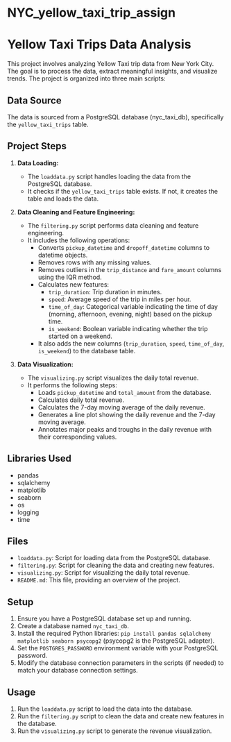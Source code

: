 # NYC_yellow_taxi_trip_assign
# Yellow Taxi Trips Data Analysis

This project involves analyzing Yellow Taxi trip data from New York City. The goal is to process the data, extract meaningful insights, and visualize trends. The project is organized into three main scripts:

## Data Source

The data is sourced from a PostgreSQL database (nyc_taxi_db), specifically the `yellow_taxi_trips` table.

## Project Steps

1.  **Data Loading:**
    * The `loaddata.py` script handles loading the data from the PostgreSQL database.
    * It checks if the `yellow_taxi_trips` table exists. If not, it creates the table and loads the data.

2.  **Data Cleaning and Feature Engineering:**
    * The `filtering.py` script performs data cleaning and feature engineering.
    * It includes the following operations:
        * Converts `pickup_datetime` and `dropoff_datetime` columns to datetime objects.
        * Removes rows with any missing values.
        * Removes outliers in the `trip_distance` and `fare_amount` columns using the IQR method.
        * Calculates new features:
            * `trip_duration`: Trip duration in minutes.
            * `speed`: Average speed of the trip in miles per hour.
            * `time_of_day`: Categorical variable indicating the time of day (morning, afternoon, evening, night) based on the pickup time.
            * `is_weekend`: Boolean variable indicating whether the trip started on a weekend.
        * It also adds the new columns (`trip_duration`, `speed`, `time_of_day`, `is_weekend`) to the database table.

3.  **Data Visualization:**
    * The `visualizing.py` script visualizes the daily total revenue.
    * It performs the following steps:
        * Loads `pickup_datetime` and `total_amount` from the database.
        * Calculates daily total revenue.
        * Calculates the 7-day moving average of the daily revenue.
        * Generates a line plot showing the daily revenue and the 7-day moving average.
        * Annotates major peaks and troughs in the daily revenue with their corresponding values.

## Libraries Used

* pandas
* sqlalchemy
* matplotlib
* seaborn
* os
* logging
* time

## Files

* `loaddata.py`:  Script for loading data from the PostgreSQL database.
* `filtering.py`: Script for cleaning the data and creating new features.
* `visualizing.py`: Script for visualizing the daily total revenue.
* `README.md`: This file, providing an overview of the project.

## Setup

1.  Ensure you have a PostgreSQL database set up and running.
2.  Create a database named `nyc_taxi_db`.
3.  Install the required Python libraries: `pip install pandas sqlalchemy matplotlib seaborn psycopg2` (psycopg2 is the PostgreSQL adapter).
4.  Set the `POSTGRES_PASSWORD` environment variable with your PostgreSQL password.
5.  Modify the database connection parameters in the scripts (if needed) to match your database connection settings.

## Usage

1.  Run the `loaddata.py` script to load the data into the database.
2.  Run the `filtering.py` script to clean the data and create new features in the database.
3.  Run the `visualizing.py` script to generate the revenue visualization.
